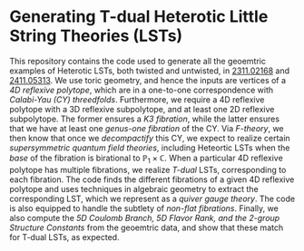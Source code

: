 # Generating T-dual Heterotic Little String Theories (LSTs)

This repository contains the code used to generate all the geoemtric examples of Heterotic LSTs, both twisted and untwisted, in [2311.02168](https://arxiv.org/pdf/2311.02168) and [2411.05313](https://arxiv.org/pdf/2411.05313). We use toric geometry, and hence the inputs are vertices of a _4D reflexive polytope_, which are in a one-to-one correspondence with _Calabi-Yau (CY) threedfolds_. Furthermore, we require a 4D reflexive polytope with a 3D reflexive subpolytope, and at least one 2D reflexive subpolytope. The former ensures a _K3 fibration_, while the latter ensures that we have at least one _genus-one fibration_ of the CY. Via _F-theory_, we then know that once we _decompactify_ this CY, we expect to realize certain _supersymmetric quantum field theories_, including Heteortic LSTs when the _base_ of the fibration is birational to $\mathbb{P}_{1}\times \mathbb{C}$. When a particular 4D reflexive polytope has multiple fibrations, we realize _T-dual_ LSTs, corresponding to each fibration. The code finds the different fibrations of a given 4D reflexive polytope and uses techniques in algebraic geometry to extract the corresponding LST, which we represent as a _quiver gauge theory_. The code is also equipped to handle the subtlety of _non-flat fibrations_. Finally, we also compute the _5D Coulomb Branch, 5D Flavor Rank, and the 2-group Structure Constants_ from the geoemtric data, and show that these match for T-dual LSTs, as expected.
